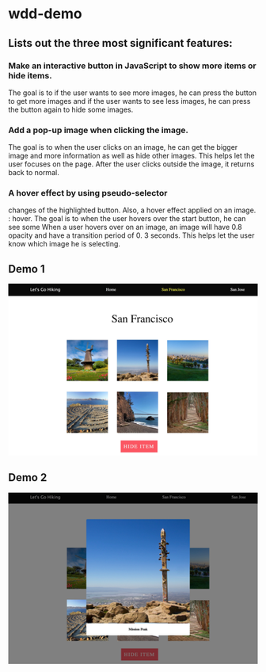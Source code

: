 # wdd-demo
## Lists out the three most significant features:
### Make an interactive button in JavaScript to show more items or hide items.
The goal is to if the user wants to see more images, he can press the button
to get more images and if the user wants to see less images, he can press the
button again to hide some images.
### Add a pop-up image when clicking the image.
The goal is to when the user clicks on an image, he can get the bigger image
and more information as well as hide other images. This helps let the user
focuses on the page. After the user clicks outside the image, it returns back
to normal.
### A hover effect by using pseudo-selector
changes of the highlighted button. Also, a hover effect applied on an image.
: hover.
The goal is to when the user hovers over the start button, he can see some
When a user hovers over on an image, an image will have 0.8 opacity and
have a transition period of 0. 3 seconds. This helps let the user know which
image he is selecting.

## Demo 1
<img src='https://github.com/Haiweizhen/wdd-demo/blob/master/assets/img/demo1.jpg' />

## Demo 2
<img src='https://github.com/Haiweizhen/wdd-demo/blob/master/assets/img/demo2.jpg' />
